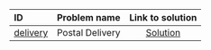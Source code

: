 | ID | Problem name | Link to solution |
|:---|:---|:---:|
| [delivery](https://open.kattis.com/problems/delivery) | Postal Delivery | [Solution](https://github.com/versenyi98/kattis-solutions/tree/main/solutions/Postal%20Delivery)|

